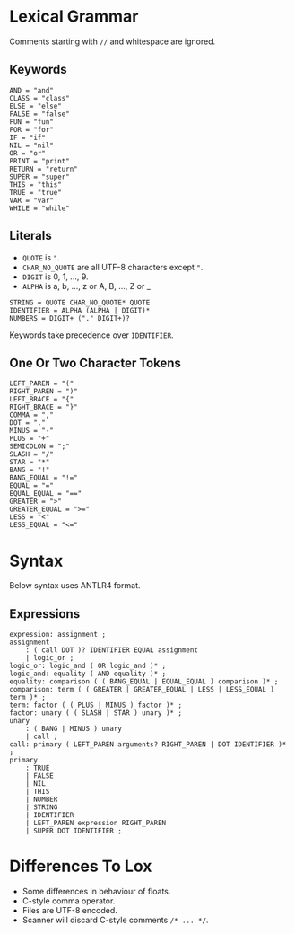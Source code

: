 # Lexical Grammar

Comments starting with `//` and whitespace are ignored.

## Keywords

```
AND = "and"
CLASS = "class"
ELSE = "else"
FALSE = "false"
FUN = "fun"
FOR = "for"
IF = "if"
NIL = "nil"
OR = "or"
PRINT = "print"
RETURN = "return"
SUPER = "super"
THIS = "this"
TRUE = "true"
VAR = "var"
WHILE = "while"
```

## Literals

* `QUOTE` is `"`.
* `CHAR_NO_QUOTE` are all UTF-8 characters except `"`.
* `DIGIT` is 0, 1, ..., 9.
* `ALPHA` is a, b, ..., z or A, B, ..., Z or _

```
STRING = QUOTE CHAR_NO_QUOTE* QUOTE
IDENTIFIER = ALPHA (ALPHA | DIGIT)*
NUMBERS = DIGIT+ ("." DIGIT+)?
```

Keywords take precedence over `IDENTIFIER`.

## One Or Two Character Tokens

```
LEFT_PAREN = "("
RIGHT_PAREN = ")"
LEFT_BRACE = "{"
RIGHT_BRACE = "}"
COMMA = ","
DOT = "."
MINUS = "-"
PLUS = "+"
SEMICOLON = ";"
SLASH = "/"
STAR = "*"
BANG = "!"
BANG_EQUAL = "!="
EQUAL = "="
EQUAL_EQUAL = "=="
GREATER = ">"
GREATER_EQUAL = ">="
LESS = "<"
LESS_EQUAL = "<="
```

# Syntax

Below syntax uses ANTLR4 format.

## Expressions

```antlr
expression: assignment ;
assignment
    : ( call DOT )? IDENTIFIER EQUAL assignment
    | logic_or ;
logic_or: logic_and ( OR logic_and )* ;
logic_and: equality ( AND equality )* ;
equality: comparison ( ( BANG_EQUAL | EQUAL_EQUAL ) comparison )* ;
comparison: term ( ( GREATER | GREATER_EQUAL | LESS | LESS_EQUAL ) term )* ;
term: factor ( ( PLUS | MINUS ) factor )* ;
factor: unary ( ( SLASH | STAR ) unary )* ;
unary
    : ( BANG | MINUS ) unary
    | call ;
call: primary ( LEFT_PAREN arguments? RIGHT_PAREN | DOT IDENTIFIER )* ;
primary
    : TRUE
    | FALSE
    | NIL
    | THIS
    | NUMBER
    | STRING
    | IDENTIFIER
    | LEFT_PAREN expression RIGHT_PAREN
    | SUPER DOT IDENTIFIER ;
```

# Differences To Lox

* Some differences in behaviour of floats.
* C-style comma operator.
* Files are UTF-8 encoded.
* Scanner will discard C-style comments `/* ... */`.
